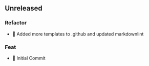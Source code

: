 ## Unreleased

### Refactor

- :art: Added more templates to .github and updated markdownlint

### Feat

- :bricks: Initial Commit

